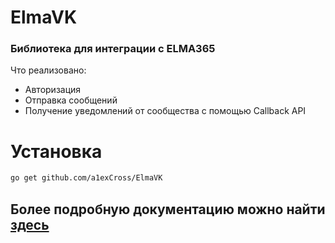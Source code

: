 # ElmaVK
### Библиотека для интеграции с ELMA365
Что реализовано:
+ Авторизация 
+ Отправка сообщений
+ Получение уведомлений от сообщества с помощью Callback API

# Установка

```bash
go get github.com/a1exCross/ElmaVK
```

## Более подробную документацию можно найти [здесь](https://github.com/a1exCross/ElmaVK/wiki)
